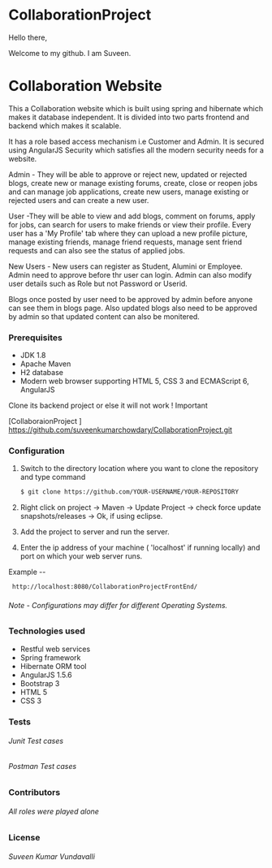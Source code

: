 # CollaborationProject
Hello there,

Welcome to my github. I am Suveen.

# Collaboration Website
 This a Collaboration website which is built using spring and hibernate which makes it database independent. It is divided into two parts frontend and backend which makes it scalable.
 
 It has a role based access mechanism i.e Customer and Admin. It is secured using AngularJS Security which satisfies all the modern security needs for a website.
 
 Admin - They will be able to approve or reject new, updated or rejected blogs, create new or manage existing forums, create, close or reopen jobs and can manage job applications, create new users, manage existing or rejected users and can create a new user.
 
 User -They will be able to view and add blogs, comment on forums, apply for jobs, can search for users to make friends or view their profile. Every user has a 'My Profile' tab where they can upload a new profile picture, manage existing friends, manage friend requests, manage sent friend requests and can also see the status of applied jobs.
 
 New Users - New users can register as Student, Alumini or Employee. Admin need to approve before thr user can login. Admin can also modify user details such as Role but not Password or Userid.
 
 Blogs once posted by user need to be approved by admin before anyone can see them in blogs page. Also updated blogs also need to be approved by admin so that updated content can also be monitered.
 
### Prerequisites
 - JDK 1.8
- Apache Maven
- H2 database
- Modern web browser supporting HTML 5, CSS 3 and ECMAScript 6, AngularJS


 Clone its backend project or else it will not work  ! Important

[CollaboraionProject ]    <https://github.com/suveenkumarchowdary/CollaborationProject.git>

### Configuration
1. Switch to the directory location where you want to clone the repository and type  command
    ```sh
    $ git clone https://github.com/YOUR-USERNAME/YOUR-REPOSITORY
    ```
    
2. Right click on project  -> Maven -> Update Project -> check force update snapshots/releases -> Ok, if using eclipse.

3. Add the project to server and run the server.

4. Enter the ip address of your machine ( 'localhost' if running locally) and port on which your web server runs.

Example --
 ```sh
  http://localhost:8080/CollaborationProjectFrontEnd/
```
###### Note - Configurations may differ for different Operating Systems.
### Technologies used 
- Restful web services
- Spring framework
- Hibernate ORM tool
- AngularJS 1.5.6
- Bootstrap 3
- HTML 5
- CSS 3

### Tests
###### Junit Test cases
###### Postman Test cases

### Contributors
###### All roles were played alone 

### License
###### Suveen Kumar Vundavalli


